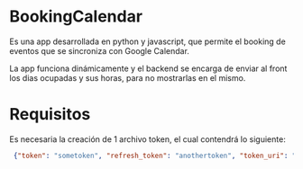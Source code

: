 # BookingCalendar

Es una app desarrollada en python y javascript, que permite el booking de eventos que se sincroniza con Google Calendar.

La app funciona dinámicamente y el backend se encarga de enviar al front los dias ocupadas y sus horas, para no mostrarlas en el mismo.

# Requisitos

Es necesaria la creación de 1 archivo token, el cual contendrá lo siguiente:

```json
 {"token": "sometoken", "refresh_token": "anothertoken", "token_uri": "https://oauth2.googleapis.com/token", "client_id": "client_id", "client_secret": "client_secret", "scopes": ["https://www.googleapis.com/auth/calendar"], "universe_domain": "googleapis.com", "account": "", "expiry": "2024-09-17T19:52:39.429893Z"}
```